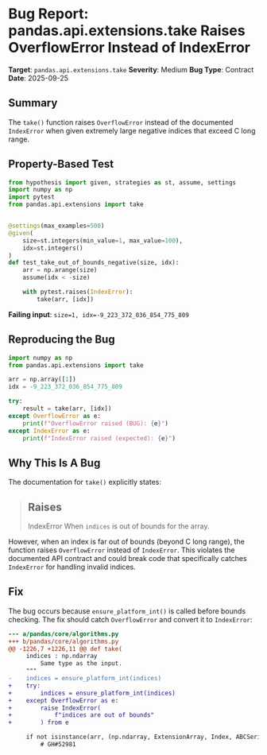 # Bug Report: pandas.api.extensions.take Raises OverflowError Instead of IndexError

**Target**: `pandas.api.extensions.take`
**Severity**: Medium
**Bug Type**: Contract
**Date**: 2025-09-25

## Summary

The `take()` function raises `OverflowError` instead of the documented `IndexError` when given extremely large negative indices that exceed C long range.

## Property-Based Test

```python
from hypothesis import given, strategies as st, assume, settings
import numpy as np
import pytest
from pandas.api.extensions import take


@settings(max_examples=500)
@given(
    size=st.integers(min_value=1, max_value=100),
    idx=st.integers()
)
def test_take_out_of_bounds_negative(size, idx):
    arr = np.arange(size)
    assume(idx < -size)

    with pytest.raises(IndexError):
        take(arr, [idx])
```

**Failing input**: `size=1, idx=-9_223_372_036_854_775_809`

## Reproducing the Bug

```python
import numpy as np
from pandas.api.extensions import take

arr = np.array([1])
idx = -9_223_372_036_854_775_809

try:
    result = take(arr, [idx])
except OverflowError as e:
    print(f"OverflowError raised (BUG): {e}")
except IndexError as e:
    print(f"IndexError raised (expected): {e}")
```

## Why This Is A Bug

The documentation for `take()` explicitly states:

> Raises
> ------
> IndexError
>     When `indices` is out of bounds for the array.

However, when an index is far out of bounds (beyond C long range), the function raises `OverflowError` instead of `IndexError`. This violates the documented API contract and could break code that specifically catches `IndexError` for handling invalid indices.

## Fix

The bug occurs because `ensure_platform_int()` is called before bounds checking. The fix should catch `OverflowError` and convert it to `IndexError`:

```diff
--- a/pandas/core/algorithms.py
+++ b/pandas/core/algorithms.py
@@ -1226,7 +1226,11 @@ def take(
     indices : np.ndarray
         Same type as the input.
     """
-    indices = ensure_platform_int(indices)
+    try:
+        indices = ensure_platform_int(indices)
+    except OverflowError as e:
+        raise IndexError(
+            f"indices are out of bounds"
+        ) from e

     if not isinstance(arr, (np.ndarray, ExtensionArray, Index, ABCSeries)):
         # GH#52981
```